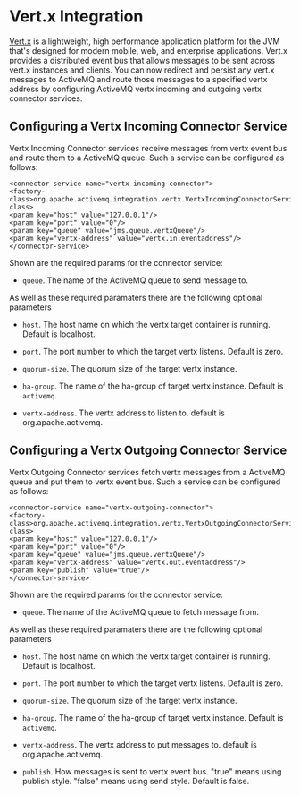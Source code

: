 # Vert.x Integration

[Vert.x](http://vertx.io/) is a lightweight, high performance
application platform for the JVM that's designed for modern mobile, web,
and enterprise applications. Vert.x provides a distributed event bus
that allows messages to be sent across vert.x instances and clients. You
can now redirect and persist any vert.x messages to ActiveMQ and route
those messages to a specified vertx address by configuring ActiveMQ
vertx incoming and outgoing vertx connector services.

## Configuring a Vertx Incoming Connector Service

Vertx Incoming Connector services receive messages from vertx event bus
and route them to a ActiveMQ queue. Such a service can be configured as
follows:

    <connector-service name="vertx-incoming-connector">
    <factory-class>org.apache.activemq.integration.vertx.VertxIncomingConnectorServiceFactory</factory-class>
    <param key="host" value="127.0.0.1"/>
    <param key="port" value="0"/>
    <param key="queue" value="jms.queue.vertxQueue"/>
    <param key="vertx-address" value="vertx.in.eventaddress"/>
    </connector-service>
        

Shown are the required params for the connector service:

-   `queue`. The name of the ActiveMQ queue to send message to.

As well as these required paramaters there are the following optional
parameters

-   `host`. The host name on which the vertx target container is
    running. Default is localhost.

-   `port`. The port number to which the target vertx listens. Default
    is zero.

-   `quorum-size`. The quorum size of the target vertx instance.

-   `ha-group`. The name of the ha-group of target vertx instance.
    Default is `activemq`.

-   `vertx-address`. The vertx address to listen to. default is
    org.apache.activemq.

## Configuring a Vertx Outgoing Connector Service

Vertx Outgoing Connector services fetch vertx messages from a ActiveMQ
queue and put them to vertx event bus. Such a service can be configured
as follows:

    <connector-service name="vertx-outgoing-connector">
    <factory-class>org.apache.activemq.integration.vertx.VertxOutgoingConnectorServiceFactory</factory-class>
    <param key="host" value="127.0.0.1"/>
    <param key="port" value="0"/>
    <param key="queue" value="jms.queue.vertxQueue"/>
    <param key="vertx-address" value="vertx.out.eventaddress"/>
    <param key="publish" value="true"/>
    </connector-service>
        

Shown are the required params for the connector service:

-   `queue`. The name of the ActiveMQ queue to fetch message from.

As well as these required paramaters there are the following optional
parameters

-   `host`. The host name on which the vertx target container is
    running. Default is localhost.

-   `port`. The port number to which the target vertx listens. Default
    is zero.

-   `quorum-size`. The quorum size of the target vertx instance.

-   `ha-group`. The name of the ha-group of target vertx instance.
    Default is `activemq`.

-   `vertx-address`. The vertx address to put messages to. default is
    org.apache.activemq.

-   `publish`. How messages is sent to vertx event bus. "true" means
    using publish style. "false" means using send style. Default is
    false.


